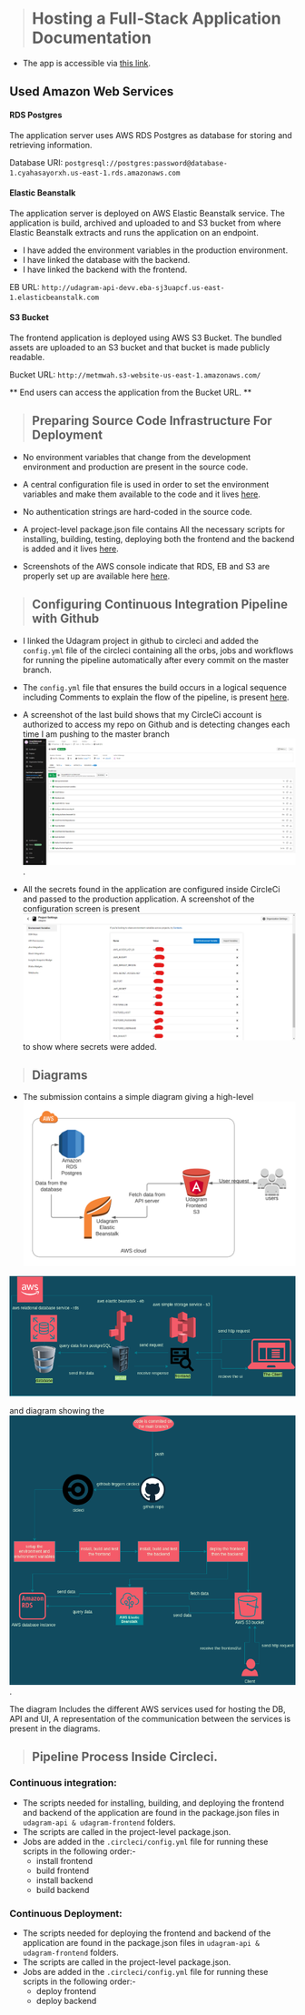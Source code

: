 > # Hosting a Full-Stack Application Documentation

- The app is accessible via [this link](http://metmwah.s3-website-us-east-1.amazonaws.com/).

## Used Amazon Web Services


#### RDS Postgres
The application server uses AWS RDS Postgres as database for storing and retrieving information.

Database URI: `postgresql://postgres:password@database-1.cyahasayorxh.us-east-1.rds.amazonaws.com`

#### Elastic Beanstalk
The application server is deployed on AWS Elastic Beanstalk service. The application is build, archived and uploaded
to and S3 bucket from where Elastic Beanstalk extracts and runs the application on an endpoint.
  - I have added the environment variables in the production environment.
  - I have linked the database with the backend.
  - I have linked the backend with the frontend.

EB URL: `http://udagram-api-devv.eba-sj3uapcf.us-east-1.elasticbeanstalk.com`

#### S3 Bucket
The frontend application is deployed using AWS S3 Bucket. The bundled assets are uploaded to an S3 bucket and that
bucket is made publicly readable.

Bucket URL: `http://metmwah.s3-website-us-east-1.amazonaws.com/`

** End users can access the application from the Bucket URL. **


> ## Preparing Source Code Infrastructure For Deployment

- No environment variables that change from the development environment and production are present in the source code.

- A central configuration file is used in order to set the environment variables and make them available to the code and it lives [here](../udagram-api/src/config/config.ts).

- No authentication strings are hard-coded in the source code.

- A project-level package.json file contains All the necessary scripts for installing, building, testing, deploying both 
the frontend and the backend is added and it lives [here](../package.json).

- Screenshots of the AWS console indicate that RDS, EB and S3 are properly set up are available here [here](./AWS/).



> ## Configuring Continuous Integration Pipeline with Github
- I linked the Udagram project in github to circleci and added the `config.yml` file of the circleci containing all the orbs, jobs and workflows for running the pipeline automatically after every commit on the master branch.

- The `config.yml` file that ensures the build occurs in a logical sequence including Comments to explain the flow of the pipeline, is present [here](./Pipeline/config.yml).

- A screenshot of the last build shows that my CircleCi account is authorized to access my repo on Github and is detecting changes each time I am pushing to the master branch ![lives here](./Pipeline/circleci/Udagram-Pipeline-Build-Steps.png).

- All the secrets found in the application are configured inside CircleCi and passed to the production application. A screenshot of the configuration screen is present ![here](./Pipeline/circleci/Udagram-Environment-Variables.png) to show where secrets were added.

> ## Diagrams
- The submission contains a simple diagram giving a high-level ![overview of the infrastructure](./AWS/Architecture-Diagram.png) 

![Another One](./AWS/Architecture-Diagram-2.png) 

and diagram showing the ![overview of the pipeline](./Pipeline/circleci-Pipeline-Daigram.png). 

The diagram Includes the different AWS services used for hosting the DB, API and UI, A representation of the communication between the services is present in the diagrams.

> ## Pipeline Process Inside Circleci.
### Continuous integration:
- The scripts needed for installing, building, and deploying the frontend and backend of the application are found in the package.json files in `udagram-api & udagram-frontend` folders.
- The scripts are called in the project-level package.json.
- Jobs are added in the `.circleci/config.yml` file for running these scripts in the following order:-
  - install frontend
  - build frontend
  - install backend
  - build backend

### Continuous Deployment:
- The scripts needed for deploying the frontend and backend of the application are found in the package.json files in `udagram-api & udagram-frontend` folders.
- The scripts are called in the project-level package.json.
- Jobs are added in the `.circleci/config.yml` file for running these scripts in the following order:-
  - deploy frontend
  - deploy backend


